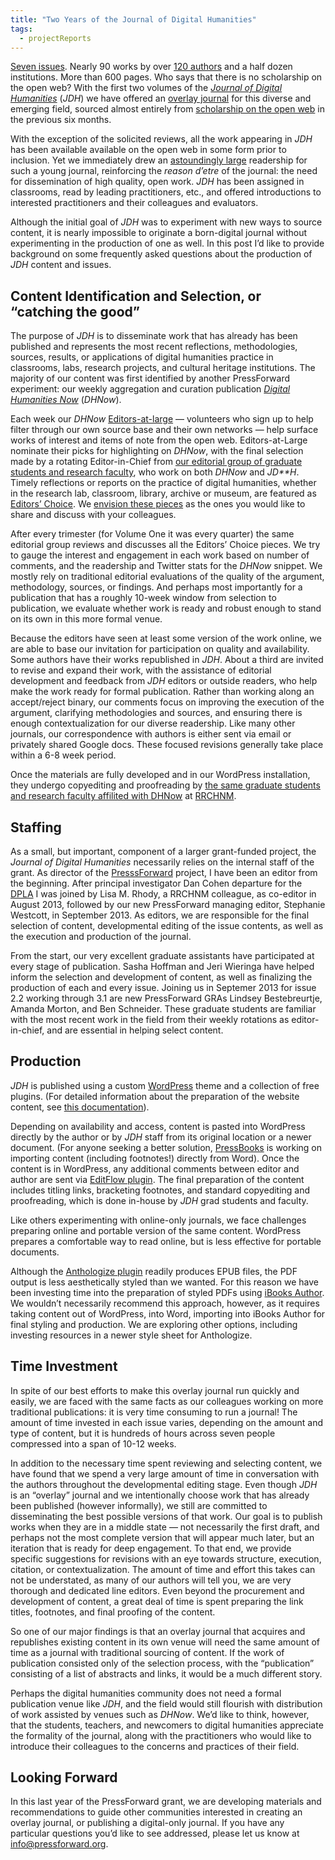 ```yaml
---
title: "Two Years of the Journal of Digital Humanities"
tags:
  - projectReports
---
```


[Seven issues](http://journalofdigitalhumanities.org/volumes/). Nearly 90 works by over [120 authors](http://journalofdigitalhumanities.org/authors/) and a half dozen institutions. More than 600 pages. Who says that there is no scholarship on the open web? With the first two volumes of the *[Journal of Digital Humanities](http://journalofdigitalhumanities.org/)* (*JDH*) we have offered an [overlay journal](http://discovery.ucl.ac.uk/19081/) for this diverse and emerging field, sourced almost entirely from [scholarship on the open web](http://digitalhumanitiesnow.org/) in the previous six months.

With the exception of the solicited reviews, all the work appearing in *JDH* has been available available on the open web in some form prior to inclusion. Yet we immediately drew an [astoundingly large](http://journalofdigitalhumanities.org/1-2/audience-substance-and-style/) readership for such a young journal, reinforcing the *reason d’etre* of the journal: the need for dissemination of high quality, open work. *JDH* has been assigned in classrooms, read by leading practitioners, etc., and offered introductions to interested practitioners and their colleagues and evaluators.

Although the initial goal of *JDH* was to experiment with new ways to source content, it is nearly impossible to originate a born-digital journal without experimenting in the production of one as well. In this post I’d like to provide background on some frequently asked questions about the production of *JDH* content and issues.

## Content Identification and Selection, or “catching the good”

The purpose of *JDH* is to disseminate work that has already has been published and represents the most recent reflections, methodologies, sources, results, or applications of digital humanities practice in classrooms, labs, research projects, and cultural heritage institutions. The majority of our content was first identified by another PressForward experiment: our weekly aggregation and curation publication *[Digital Humanities Now](http://digitalhumanitiesnow.org/)* (*DHNow*).

Each week our *DHNow* [Editors-at-large](http://digitalhumanitiesnow.org/editors-corner/) — volunteers who sign up to help filter through our own source base and their own networks — help surface works of interest and items of note from the open web. Editors-at-Large nominate their picks for highlighting on *DHNow*, with the final selection made by a rotating Editor-in-Chief from [our editorial group of graduate students and research faculty](http://digitalhumanitiesnow.org/about#board), who work on both *DHNow* and *JD**H*. Timely reflections or reports on the practice of digital humanities, whether in the research lab, classroom, library, archive or museum, are featured as [Editors’ Choice](http://digitalhumanitiesnow.org/editors-choice-archive/). We [envision these pieces](http://digitalhumanitiesnow.org/editors-corner/choosing-content/) as the ones you would like to share and discuss with your colleagues.

After every trimester (for Volume One it was every quarter) the same editorial group reviews and discusses all the Editors’ Choice pieces. We try to gauge the interest and engagement in each work based on number of comments, and the readership and Twitter stats for the *DHNow* snippet. We mostly rely on traditional editorial evaluations of the quality of the argument, methodology, sources, or findings. And perhaps most importantly for a publication that has a roughly 10-week window from selection to publication, we evaluate whether work is ready and robust enough to stand on its own in this more formal venue.

Because the editors have seen at least some version of the work online, we are able to base our invitation for participation on quality and availability. Some authors have their works republished in *JDH*. About a third are invited to revise and expand their work, with the assistance of editorial development and feedback from *JDH* editors or outside readers, who help make the work ready for formal publication. Rather than working along an accept/reject binary, our comments focus on improving the execution of the argument, clarifying methodologies and sources, and ensuring there is enough contextualization for our diverse readership. Like many other journals, our correspondence with authors is either sent via email or privately shared Google docs. These focused revisions generally take place within a 6-8 week period.

Once the materials are fully developed and in our WordPress installation, they undergo copyediting and proofreading by [the same graduate students and research faculty affilited with DHNow](http://digitalhumanitiesnow.org/about#board) at [RRCHNM](http://chnm.gmu.edu/).

## Staffing

As a small, but important, component of a larger grant-funded project, the *Journal of Digital Humanities* necessarily relies on the internal staff of the grant. As director of the [PresssForward](http://pressforward.org/) project, I have been an editor from the beginning. After principal investigator Dan Cohen departure for the [DPLA](http://dp.la/) I was joined by Lisa M. Rhody, a RRCHNM colleague, as co-editor in August 2013, followed by our new PressForward managing editor, Stephanie Westcott, in September 2013. As editors, we are responsible for the final selection of content, developmental editing of the issue contents, as well as the execution and production of the journal.

From the start, our very excellent graduate assistants have participated at every stage of publication. Sasha Hoffman and Jeri Wieringa have helped inform the selection and development of content, as well as finalizing the production of each and every issue. Joining us in Septemer 2013 for issue 2.2 working through 3.1 are new PressForward GRAs Lindsey Bestebreurtje, Amanda Morton, and Ben Schneider. These graduate students are familiar with the most recent work in the field from their weekly rotations as editor-in-chief, and are essential in helping select content.

## Production

*JDH* is published using a custom [WordPress](http://wordpress.org/) theme and a collection of free plugins. (For detailed information about the preparation of the website content, see [this documentation](https://docs.google.com/document/d/1ZDZQHCveZJQd8yNaA-d-g9j_A-KIGdiE5pdx5xy93T8/)).

Depending on availability and access, content is pasted into WordPress directly by the author or by *JDH* staff from its original location or a newer document. (For anyone seeking a better solution, [PressBooks](http://pressbooks.com/) is working on importing content (including footnotes!) directly from Word). Once the content is in WordPress, any additional comments between editor and author are sent via [EditFlow plugin](http://editflow.org/). The final preparation of the content includes titling links, bracketing footnotes, and standard copyediting and proofreading, which is done in-house by *JDH* grad students and faculty.

Like others experimenting with online-only journals, we face challenges preparing online and portable version of the same content. WordPress prepares a comfortable way to read online, but is less effective for portable documents.

Although the [Anthologize plugin](http://anthologize.org/) readily produces EPUB files, the PDF output is less aesthetically styled than we wanted. For this reason we have been investing time into the preparation of styled PDFs using [iBooks Author](http://www.apple.com/ibooks-author/). We wouldn’t necessarily recommend this approach, however, as it requires taking content out of WordPress, into Word, importing into iBooks Author for final styling and production. We are exploring other options, including investing resources in a newer style sheet for Anthologize.

## Time Investment

In spite of our best efforts to make this overlay journal run quickly and easily, we are faced with the same facts as our colleagues working on more traditional publications: it is very time consuming to run a journal! The amount of time invested in each issue varies, depending on the amount and type of content, but it is hundreds of hours across seven people compressed into a span of 10-12 weeks.

In addition to the necessary time spent reviewing and selecting content, we have found that we spend a very large amount of time in conversation with the authors throughout the developmental editing stage. Even though *JDH* is an “overlay” journal and we intentionally choose work that has already been published (however informally), we still are committed to disseminating the best possible versions of that work. Our goal is to publish works when they are in a middle state — not necessarily the first draft, and perhaps not the most complete version that will appear much later, but an iteration that is ready for deep engagement. To that end, we provide specific suggestions for revisions with an eye towards structure, execution, citation, or contextualization. The amount of time and effort this takes can not be understated, as many of our authors will tell you, we are very thorough and dedicated line editors. Even beyond the procurement and development of content, a great deal of time is spent preparing the link titles, footnotes, and final proofing of the content.

So one of our major findings is that an overlay journal that acquires and republishes existing content in its own venue will need the same amount of time as a journal with traditional sourcing of content. If the work of publication consisted only of the selection process, with the “publication” consisting of a list of abstracts and links, it would be a much different story.

Perhaps the digital humanities community does not need a formal publication venue like *JDH*, and the field would still flourish with distribution of work assisted by venues such as *DHNow*. We’d like to think, however, that the students, teachers, and newcomers to digital humanities appreciate the formality of the journal, along with the practitioners who would like to introduce their colleagues to the concerns and practices of their field.

## Looking Forward

In this last year of the PressForward grant, we are developing materials and recommendations to guide other communities interested in creating an overlay journal, or publishing a digital-only journal. If you have any particular questions you’d like to see addressed, please let us know at info@pressforward.org.
